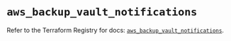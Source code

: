 # `aws_backup_vault_notifications`

Refer to the Terraform Registry for docs: [`aws_backup_vault_notifications`](https://registry.terraform.io/providers/hashicorp/aws/5.97.0/docs/resources/backup_vault_notifications).
